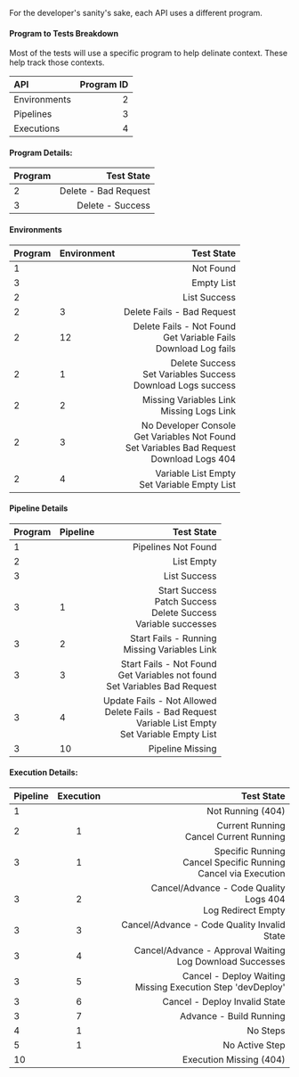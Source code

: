 For the developer's sanity's sake, each API uses a different program.

#### Program to Tests Breakdown

Most of the tests will use a specific program to help delinate context. These help track those contexts.

| API |Program ID|
| :--- | -----------: |
|Environments|2|
|Pipelines|3|
|Executions|4|

#### Program Details:

|Program | Test State|
| :--- | ---: |
| 2 | Delete - Bad Request|
| 3 | Delete - Success |

#### Environments
|Program | Environment | Test State|
| :--- | --- | ---: |
| 1 | | Not Found |
| 3 | | Empty List |
| 2 | | List Success |
| 2 | 3 | Delete Fails - Bad Request |
| 2 | 12 | Delete Fails - Not Found <br/> Get Variable Fails <br/> Download Log fails|
| 2 | 1 | Delete Success <br/> Set Variables Success <br> Download Logs success |
| 2 | 2 | Missing Variables Link <br/> Missing Logs Link |
| 2 | 3 | No Developer Console <br/> Get Variables Not Found <br/> Set Variables Bad Request <br/> Download Logs 404 |
| 2 | 4 | Variable List Empty <br/> Set Variable Empty List | 

#### Pipeline Details
|Program | Pipeline | Test State|
| :--- | --- | ---: |
| 1 | | Pipelines Not Found|
| 2 | | List Empty|
| 3 | | List Success |
| 3 | 1 | Start Success <br/> Patch Success <br/> Delete Success <br/> Variable successes |
| 3 | 2 | Start Fails - Running <br/> Missing Variables Link |
| 3 | 3 | Start Fails - Not Found <br/> Get Variables not found <br/> Set Variables Bad Request |
| 3 | 4 | Update Fails - Not Allowed <br/> Delete Fails - Bad Request <br/> Variable List Empty <br/> Set Variable Empty List |
| 3 | 10 | Pipeline Missing |

#### Execution Details:

| Pipeline | Execution| Test State | 
| :--- | :---: | ---: |
| 1 |  |  Not Running (404) |
| 2 | 1 | Current Running <br/> Cancel Current Running |
| 3 | 1 | Specific Running <br/> Cancel Specific Running <br> Cancel via Execution |
| 3 | 2 | Cancel/Advance - Code Quality <br/> Logs 404 <br/> Log Redirect Empty |
| 3 | 3 | Cancel/Advance - Code Quality Invalid State |
| 3 | 4 | Cancel/Advance - Approval Waiting <br/> Log Download Successes |
| 3 | 5 | Cancel - Deploy Waiting <br/> Missing Execution Step 'devDeploy' |
| 3 | 6 | Cancel - Deploy Invalid State |
| 3 | 7 | Advance - Build Running | 
| 4 | 1 | No Steps | 
| 5 | 1 | No Active Step |
| 10 |  | Execution Missing (404) |
